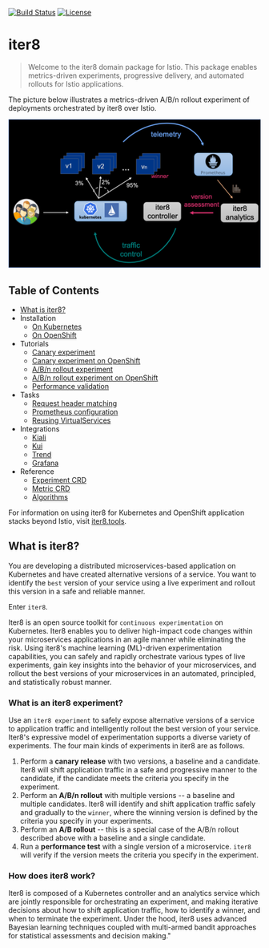 [![Build Status](https://travis-ci.com/iter8-tools/iter8-istio.svg?branch=master)](https://travis-ci.com/iter8-tools/iter8-istio)
[![License](https://img.shields.io/badge/License-Apache%202.0-blue.svg)](LICENSE)

# iter8

> Welcome to the iter8 domain package for Istio. This package enables metrics-driven experiments, progressive delivery, and automated rollouts for Istio applications.

The picture below illustrates a metrics-driven A/B/n rollout experiment of deployments orchestrated by iter8 over Istio.

![A/B/n rollout experiment orchestrated by iter8](docs/images/iter8pic.png)

## Table of Contents

- [What is iter8?](#what-is-iter8)
- Installation
  - [On Kubernetes](docs/installation/kubernetes.md)
  - [On OpenShift](docs/installation/openshift.md)
- Tutorials
  - [Canary experiment](docs/tutorials/canary.md)
  - [Canary experiment on OpenShift](docs/tutorials/canary-openshift.md)
  - [A/B/n rollout experiment](docs/tutorials/abn.md)
  - [A/B/n rollout experiment on OpenShift](docs/tutorials/abn-openshift.md)
  - [Performance validation](docs/tutorials/performance.md)
- Tasks
  - [Request header matching](docs/tasks/header-match.md)
  - [Prometheus configuration](docs/tasks/prometheus-config.md)
  - [Reusing VirtualServices](docs/tasks/vs-reuse.md)
- Integrations
  - [Kiali](docs/integrations/kiali.md)
  - [Kui](docs/integrations/kui.md)
  - [Trend](docs/integrations/trend.md)
  - [Grafana](docs/integrations/grafana.md)
- Reference
  - [Experiment CRD](docs/reference/experiment.md)
  - [Metric CRD](docs/reference/metrics.md)
  - [Algorithms](docs/reference/algorithms.md)

For information on using iter8 for Kubernetes and OpenShift application stacks beyond Istio, visit [iter8.tools](https://iter8.tools).

## What is iter8?

You are developing a distributed microservices-based application on Kubernetes and have created alternative versions of a service. You want to identify the `best` version of your service using a live experiment and rollout this version in a safe and reliable manner.

Enter `iter8`.

Iter8 is an open source toolkit for `continuous experimentation` on Kubernetes. Iter8 enables you to deliver high-impact code changes within your microservices applications in an agile manner while eliminating the risk. Using iter8's machine learning (ML)-driven experimentation capabilities, you can safely and rapidly orchestrate various types of live experiments, gain key insights into the behavior of your microservices, and rollout the best versions of your microservices in an automated, principled, and statistically robust manner.

### What is an iter8 experiment?

Use an `iter8 experiment` to safely expose alternative versions of a service to application traffic and intelligently rollout the best version of your service. Iter8's expressive model of experimentation supports a diverse variety of experiments. The four main kinds of experiments in iter8 are as follows.

1. Perform a **canary release** with two versions, a baseline and a candidate. Iter8 will shift application traffic in a safe and progressive manner to the candidate, if the candidate meets the criteria you specify in the experiment.
2. Perform an **A/B/n rollout** with multiple versions -- a baseline and multiple candidates. Iter8 will identify and shift application traffic safely and gradually to the `winner`, where the winning version is defined by the criteria you specify in your experiments.
3. Perform an **A/B rollout** -- this is a special case of the A/B/n rollout described above with a baseline and a single candidate.
4. Run a **performance test** with a single version of a microservice. `iter8` will verify if the version meets the criteria you specify in the experiment.

### How does iter8 work?

Iter8 is composed of a Kubernetes controller and an analytics service which are jointly responsible for orchestrating an experiment, and making iterative decisions about how to shift application traffic, how to identify a winner, and when to terminate the experiment. Under the hood, iter8 uses advanced Bayesian learning techniques coupled with multi-armed bandit approaches for statistical assessments and decision making."
